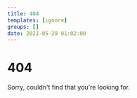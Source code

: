 ```yaml
---
title: 404
templates: [ignore]
groups: []
date: 2021-05-29 01:02:00
--- 
```


# 404

Sorry, couldn't find that you're looking for.